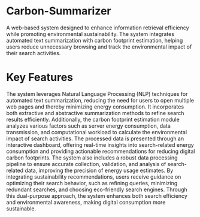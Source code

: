 # Carbon-Summarizer
A web-based system designed to enhance information retrieval efficiency while promoting environmental sustainability. The system integrates automated text summarization with carbon footprint estimation, helping users reduce unnecessary browsing and track the environmental impact of their search activities.
# Key Features
The system leverages Natural Language Processing (NLP) techniques for automated text summarization, reducing the need for users to open multiple web pages and thereby minimizing energy consumption. It incorporates both extractive and abstractive summarization methods to refine search results efficiently. Additionally, the carbon footprint estimation module analyzes various factors such as server energy consumption, data transmission, and computational workload to calculate the environmental impact of search activities. The processed data is presented through an interactive dashboard, offering real-time insights into search-related energy consumption and providing actionable recommendations for reducing digital carbon footprints. The system also includes a robust data processing pipeline to ensure accurate collection, validation, and analysis of search-related data, improving the precision of energy usage estimates. By integrating sustainability recommendations, users receive guidance on optimizing their search behavior, such as refining queries, minimizing redundant searches, and choosing eco-friendly search engines. Through this dual-purpose approach, the system enhances both search efficiency and environmental awareness, making digital consumption more sustainable.
